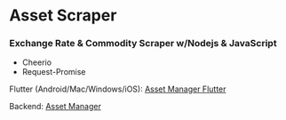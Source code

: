 # Asset Scraper

### Exchange Rate & Commodity Scraper w/Nodejs & JavaScript 

<ul>
    <li> Cheerio
    <li> Request-Promise
</ul>

Flutter (Android/Mac/Windows/iOS): [Asset Manager Flutter](https://github.com/MrNtlu/Asset-Manager-Flutter)

Backend: [Asset Manager](https://github.com/MrNtlu/Asset-Manager)